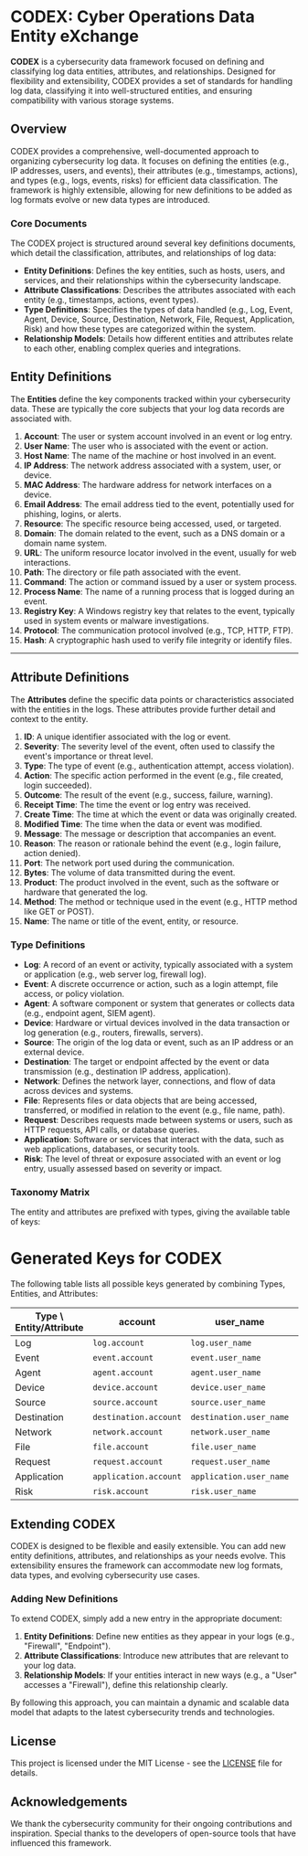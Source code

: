 # CODEX: Cyber Operations Data Entity eXchange

**CODEX** is a cybersecurity data framework focused on defining and classifying log data entities, attributes, and relationships. Designed for flexibility and extensibility, CODEX provides a set of standards for handling log data, classifying it into well-structured entities, and ensuring compatibility with various storage systems.

## Overview

CODEX provides a comprehensive, well-documented approach to organizing cybersecurity log data. It focuses on defining the entities (e.g., IP addresses, users, and events), their attributes (e.g., timestamps, actions), and types (e.g., logs, events, risks) for efficient data classification. The framework is highly extensible, allowing for new definitions to be added as log formats evolve or new data types are introduced.

### Core Documents

The CODEX project is structured around several key definitions documents, which detail the classification, attributes, and relationships of log data:

- **Entity Definitions**: Defines the key entities, such as hosts, users, and services, and their relationships within the cybersecurity landscape.
- **Attribute Classifications**: Describes the attributes associated with each entity (e.g., timestamps, actions, event types).
- **Type Definitions**: Specifies the types of data handled (e.g., Log, Event, Agent, Device, Source, Destination, Network, File, Request, Application, Risk) and how these types are categorized within the system.
- **Relationship Models**: Details how different entities and attributes relate to each other, enabling complex queries and integrations.

## Entity Definitions

The **Entities** define the key components tracked within your cybersecurity data. These are typically the core subjects that your log data records are associated with.

1. **Account**: The user or system account involved in an event or log entry.
2. **User Name**: The user who is associated with the event or action.
3. **Host Name**: The name of the machine or host involved in an event.
4. **IP Address**: The network address associated with a system, user, or device.
5. **MAC Address**: The hardware address for network interfaces on a device.
6. **Email Address**: The email address tied to the event, potentially used for phishing, logins, or alerts.
7. **Resource**: The specific resource being accessed, used, or targeted.
8. **Domain**: The domain related to the event, such as a DNS domain or a domain name system.
9. **URL**: The uniform resource locator involved in the event, usually for web interactions.
10. **Path**: The directory or file path associated with the event.
11. **Command**: The action or command issued by a user or system process.
12. **Process Name**: The name of a running process that is logged during an event.
13. **Registry Key**: A Windows registry key that relates to the event, typically used in system events or malware investigations.
14. **Protocol**: The communication protocol involved (e.g., TCP, HTTP, FTP).
15. **Hash**: A cryptographic hash used to verify file integrity or identify files.

---

## Attribute Definitions

The **Attributes** define the specific data points or characteristics associated with the entities in the logs. These attributes provide further detail and context to the entity.

1. **ID**: A unique identifier associated with the log or event.
2. **Severity**: The severity level of the event, often used to classify the event's importance or threat level.
3. **Type**: The type of event (e.g., authentication attempt, access violation).
4. **Action**: The specific action performed in the event (e.g., file created, login succeeded).
5. **Outcome**: The result of the event (e.g., success, failure, warning).
6. **Receipt Time**: The time the event or log entry was received.
7. **Create Time**: The time at which the event or data was originally created.
8. **Modified Time**: The time when the data or event was modified.
9. **Message**: The message or description that accompanies an event.
10. **Reason**: The reason or rationale behind the event (e.g., login failure, action denied).
11. **Port**: The network port used during the communication.
12. **Bytes**: The volume of data transmitted during the event.
13. **Product**: The product involved in the event, such as the software or hardware that generated the log.
14. **Method**: The method or technique used in the event (e.g., HTTP method like GET or POST).
15. **Name**: The name or title of the event, entity, or resource.

### Type Definitions

- **Log**: A record of an event or activity, typically associated with a system or application (e.g., web server log, firewall log).
- **Event**: A discrete occurrence or action, such as a login attempt, file access, or policy violation.
- **Agent**: A software component or system that generates or collects data (e.g., endpoint agent, SIEM agent).
- **Device**: Hardware or virtual devices involved in the data transaction or log generation (e.g., routers, firewalls, servers).
- **Source**: The origin of the log data or event, such as an IP address or an external device.
- **Destination**: The target or endpoint affected by the event or data transmission (e.g., destination IP address, application).
- **Network**: Defines the network layer, connections, and flow of data across devices and systems.
- **File**: Represents files or data objects that are being accessed, transferred, or modified in relation to the event (e.g., file name, path).
- **Request**: Describes requests made between systems or users, such as HTTP requests, API calls, or database queries.
- **Application**: Software or services that interact with the data, such as web applications, databases, or security tools.
- **Risk**: The level of threat or exposure associated with an event or log entry, usually assessed based on severity or impact.

### Taxonomy Matrix

The entity and attributes are prefixed with types, giving the available table of keys:

# Generated Keys for CODEX

The following table lists all possible keys generated by combining Types, Entities, and Attributes:

| Type \ Entity/Attribute | account | user_name | host_name | ip_address | mac_address | email_address | resource | domain | url | path | command | process_name | registry_key | protocol | hash | receipt_time | create_time | modified_time | port | bytes | message | reason | id | product | method | severity | type | action | outcome | name |
|---|---|---|---|---|---|---|---|---|---|---|---|---|---|---|---|---|---|---|---|---|---|---|---|---|---|---|---|---|---|---|
| Log | `log.account` | `log.user_name` | `log.host_name` | `log.ip_address` | `log.mac_address` | `log.email_address` | `log.resource` | `log.domain` | `log.url` | `log.path` | `log.command` | `log.process_name` | `log.registry_key` | `log.protocol` | `log.hash` | `log.receipt_time` | `log.create_time` | `log.modified_time` | `log.port` | `log.bytes` | `log.message` | `log.reason` | `log.id` | `log.product` | `log.method` | `log.severity` | `log.type` | `log.action` | `log.outcome` | `log.name` |
| Event | `event.account` | `event.user_name` | `event.host_name` | `event.ip_address` | `event.mac_address` | `event.email_address` | `event.resource` | `event.domain` | `event.url` | `event.path` | `event.command` | `event.process_name` | `event.registry_key` | `event.protocol` | `event.hash` | `event.receipt_time` | `event.create_time` | `event.modified_time` | `event.port` | `event.bytes` | `event.message` | `event.reason` | `event.id` | `event.product` | `event.method` | `event.severity` | `event.type` | `event.action` | `event.outcome` | `event.name` |
| Agent | `agent.account` | `agent.user_name` | `agent.host_name` | `agent.ip_address` | `agent.mac_address` | `agent.email_address` | `agent.resource` | `agent.domain` | `agent.url` | `agent.path` | `agent.command` | `agent.process_name` | `agent.registry_key` | `agent.protocol` | `agent.hash` | `agent.receipt_time` | `agent.create_time` | `agent.modified_time` | `agent.port` | `agent.bytes` | `agent.message` | `agent.reason` | `agent.id` | `agent.product` | `agent.method` | `agent.severity` | `agent.type` | `agent.action` | `agent.outcome` | `agent.name` |
| Device | `device.account` | `device.user_name` | `device.host_name` | `device.ip_address` | `device.mac_address` | `device.email_address` | `device.resource` | `device.domain` | `device.url` | `device.path` | `device.command` | `device.process_name` | `device.registry_key` | `device.protocol` | `device.hash` | `device.receipt_time` | `device.create_time` | `device.modified_time` | `device.port` | `device.bytes` | `device.message` | `device.reason` | `device.id` | `device.product` | `device.method` | `device.severity` | `device.type` | `device.action` | `device.outcome` | `device.name` |
| Source | `source.account` | `source.user_name` | `source.host_name` | `source.ip_address` | `source.mac_address` | `source.email_address` | `source.resource` | `source.domain` | `source.url` | `source.path` | `source.command` | `source.process_name` | `source.registry_key` | `source.protocol` | `source.hash` | `source.receipt_time` | `source.create_time` | `source.modified_time` | `source.port` | `source.bytes` | `source.message` | `source.reason` | `source.id` | `source.product` | `source.method` | `source.severity` | `source.type` | `source.action` | `source.outcome` | `source.name` |
| Destination | `destination.account` | `destination.user_name` | `destination.host_name` | `destination.ip_address` | `destination.mac_address` | `destination.email_address` | `destination.resource` | `destination.domain` | `destination.url` | `destination.path` | `destination.command` | `destination.process_name` | `destination.registry_key` | `destination.protocol` | `destination.hash` | `destination.receipt_time` | `destination.create_time` | `destination.modified_time` | `destination.port` | `destination.bytes` | `destination.message` | `destination.reason` | `destination.id` | `destination.product` | `destination.method` | `destination.severity` | `destination.type` | `destination.action` | `destination.outcome` | `destination.name` |
| Network | `network.account` | `network.user_name` | `network.host_name` | `network.ip_address` | `network.mac_address` | `network.email_address` | `network.resource` | `network.domain` | `network.url` | `network.path` | `network.command` | `network.process_name` | `network.registry_key` | `network.protocol` | `network.hash` | `network.receipt_time` | `network.create_time` | `network.modified_time` | `network.port` | `network.bytes` | `network.message` | `network.reason` | `network.id` | `network.product` | `network.method` | `network.severity` | `network.type` | `network.action` | `network.outcome` | `network.name` |
| File | `file.account` | `file.user_name` | `file.host_name` | `file.ip_address` | `file.mac_address` | `file.email_address` | `file.resource` | `file.domain` | `file.url` | `file.path` | `file.command` | `file.process_name` | `file.registry_key` | `file.protocol` | `file.hash` | `file.receipt_time` | `file.create_time` | `file.modified_time` | `file.port` | `file.bytes` | `file.message` | `file.reason` | `file.id` | `file.product` | `file.method` | `file.severity` | `file.type` | `file.action` | `file.outcome` | `file.name` |
| Request | `request.account` | `request.user_name` | `request.host_name` | `request.ip_address` | `request.mac_address` | `request.email_address` | `request.resource` | `request.domain` | `request.url` | `request.path` | `request.command` | `request.process_name` | `request.registry_key` | `request.protocol` | `request.hash` | `request.receipt_time` | `request.create_time` | `request.modified_time` | `request.port` | `request.bytes` | `request.message` | `request.reason` | `request.id` | `request.product` | `request.method` | `request.severity` | `request.type` | `request.action` | `request.outcome` | `request.name` |
| Application | `application.account` | `application.user_name` | `application.host_name` | `application.ip_address` | `application.mac_address` | `application.email_address` | `application.resource` | `application.domain` | `application.url` | `application.path` | `application.command` | `application.process_name` | `application.registry_key` | `application.protocol` | `application.hash` | `application.receipt_time` | `application.create_time` | `application.modified_time` | `application.port` | `application.bytes` | `application.message` | `application.reason` | `application.id` | `application.product` | `application.method` | `application.severity` | `application.type` | `application.action` | `application.outcome` | `application.name` |
| Risk | `risk.account` | `risk.user_name` | `risk.host_name` | `risk.ip_address` | `risk.mac_address` | `risk.email_address` | `risk.resource` | `risk.domain` | `risk.url` | `risk.path` | `risk.command` | `risk.process_name` | `risk.registry_key` | `risk.protocol` | `risk.hash` | `risk.receipt_time` | `risk.create_time` | `risk.modified_time` | `risk.port` | `risk.bytes` | `risk.message` | `risk.reason` | `risk.id` | `risk.product` | `risk.method` | `risk.severity` | `risk.type` | `risk.action` | `risk.outcome` | `risk.name` |


## Extending CODEX

CODEX is designed to be flexible and easily extensible. You can add new entity definitions, attributes, and relationships as your needs evolve. This extensibility ensures the framework can accommodate new log formats, data types, and evolving cybersecurity use cases.

### Adding New Definitions

To extend CODEX, simply add a new entry in the appropriate document:

1. **Entity Definitions**: Define new entities as they appear in your logs (e.g., "Firewall", "Endpoint").
2. **Attribute Classifications**: Introduce new attributes that are relevant to your log data.
3. **Relationship Models**: If your entities interact in new ways (e.g., a "User" accesses a "Firewall"), define this relationship clearly.

By following this approach, you can maintain a dynamic and scalable data model that adapts to the latest cybersecurity trends and technologies.

## License

This project is licensed under the MIT License - see the [LICENSE](LICENSE) file for details.

## Acknowledgements

We thank the cybersecurity community for their ongoing contributions and inspiration. Special thanks to the developers of open-source tools that have influenced this framework.
